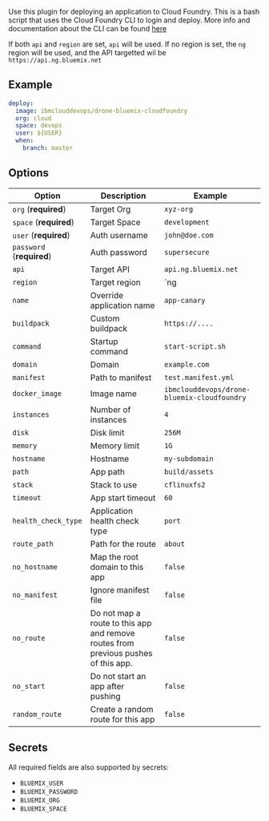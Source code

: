 Use this plugin for deploying an application to Cloud Foundry. This is a bash script
that uses the Cloud Foundry CLI to login and deploy. More info and documentation about 
the CLI can be found [here](https://github.com/cloudfoundry/cli)

If both `api` and `region` are set, `api` will be used. If no region is set, the `ng` region will be used, and the API targetted wil be `https://api.ng.bluemix.net`


## Example

```yaml
deploy:
  image: ibmclouddevops/drone-bluemix-cloudfoundry
  org: cloud
  space: devops
  user: ${USER}
  when:
    branch: master
```

## Options

| Option | Description | Example |
| ------ | ----------- | ---- |
| `org` (**required**) | Target Org | `xyz-org` |
| `space` (**required**) | Target Space | `development` |
| `user` (**required**) | Auth username | `john@doe.com` |
| `password` (**required**) | Auth password | `supersecure` |
| `api` | Target API | `api.ng.bluemix.net` |
| `region` | Target region | `ng | eu-gb | au-sdy` |
| `name` | Override application name | `app-canary` |
| `buildpack` | Custom buildpack | `https://....` |
| `command` | Startup command | `start-script.sh` |
| `domain` | Domain | `example.com` |
| `manifest` | Path to manifest | `test.manifest.yml` |
| `docker_image` | Image name | `ibmclouddevops/drone-bluemix-cloudfoundry` |
| `instances` | Number of instances | `4` |
| `disk` | Disk limit | `256M` |
| `memory` | Memory limit | `1G` |
| `hostname` | Hostname | `my-subdomain` |
| `path` | App path | `build/assets` |
| `stack` | Stack to use | `cflinuxfs2` |
| `timeout` | App start timeout | `60` |
| `health_check_type` | Application health check type | `port` |
| `route_path` | Path for the route | `about` |
| `no_hostname` | Map the root domain to this app | `false` |
| `no_manifest` | Ignore manifest file | `false` |
| `no_route` | Do not map a route to this app and remove routes from previous pushes of this app. | `false` |
| `no_start` | Do not start an app after pushing | `false` |
| `random_route` | Create a random route for this app | `false` |

## Secrets

All required fields are also supported by secrets:

- `BLUEMIX_USER`
- `BLUEMIX_PASSWORD`
- `BLUEMIX_ORG`
- `BLUEMIX_SPACE`
